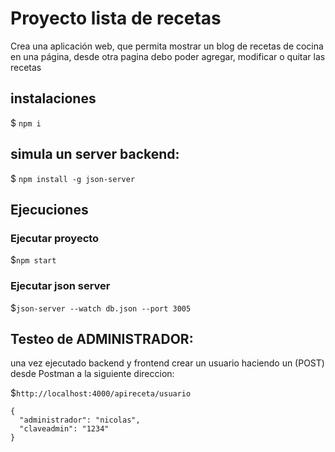 # Proyecto lista de recetas

Crea una aplicación web, que permita mostrar un blog de recetas de cocina en una
página, desde otra pagina debo poder agregar, modificar o quitar las recetas

## instalaciones

$ `npm i`

## simula un server backend: 

$ `npm install -g json-server`

## Ejecuciones

### Ejecutar proyecto 

$`npm start`

### Ejecutar json server 

$`json-server --watch db.json --port 3005`

## Testeo de ADMINISTRADOR:

una vez ejecutado backend y frontend crear un usuario haciendo un (POST) desde Postman a la siguiente direccion:

$`http://localhost:4000/apireceta/usuario`

    {
      "administrador": "nicolas",
      "claveadmin": "1234"
    }